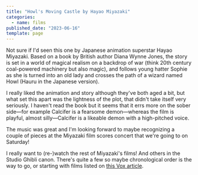 ```yaml
---
title: "Howl's Moving Castle by Hayao Miyazaki"
categories:
  - name: films
published_date: "2023-06-16"
template: page
---
```


Not sure if I'd seen this one by Japanese animation superstar Hayao Miyazaki. Based on a book by British author Diana Wynne Jones, the story is set in a world of magical realism on a backdrop of war (think 20th century coal-powered machinery but also magic), and follows young hatter Sophie as she is turned into an old lady and crosses the path of a wizard named Howl (Hauru in the Japanese version).

I really liked the animation and story although they've both aged a bit, but what set this apart was the lightness of the plot, that didn't take itself very seriously. I haven't read the book but it seems that it errs more on the sober side—for example Calcifer is a fearsome demon—whereas the film is playful, almost silly—Calcifer is a likeable demon with a high-pitched voice.

The music was great and I'm looking forward to maybe recognizing a couple of pieces at the Miyazaki film scores concert that we're going to on Saturday!

I really want to (re-)watch the rest of Miyazaki's films! And others in the Studio Ghibli canon. There's quite a few so maybe chronological order is the way to go, or starting with films listed on [this Vox article](https://www.vox.com/21263805/studio-ghibli-miyazaki-films-streaming-hbo-max-how-to-watch-princess-mononoke).
